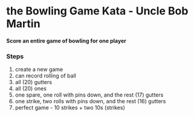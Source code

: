 # the Bowling Game Kata - Uncle Bob Martin
#### Score an entire game of bowling for one player 
### Steps
1. create a new game
1. can record rolling of ball
1. all (20) gutters
1. all (20) ones
1. one spare, one roll with pins down, and the rest (17) gutters
1. one strike, two rolls with pins down, and the rest (16) gutters
1. perfect game - 10 strikes + two 10s (strikes)
